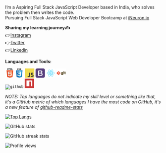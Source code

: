 

I’m a Aspiring Full Stack JavaScript Developer based in India, who solves the problem then writes the code. </br>
Pursuing Full Stack JavaScript Web Developer Bootcamp at <a href="https://ineuron.ai/course/Full-Stack-Javascript-Web-Developer">iNeuron.io</a>

**Sharing my learning journey✍️**
</br> 👉<a href="https://www.instagram.com/ajayborocoding/">Instagram</a>
</br> 👉<a href="https://twitter.com/ajaybor0">Twitter</a>
</br> 👉<a href="https://www.linkedin.com/in/ajaybor0/">Linkedin</a>

**Languages and Tools:**

<code><img height="30" src="https://raw.githubusercontent.com/github/explore/80688e429a7d4ef2fca1e82350fe8e3517d3494d/topics/html/html.png"></code><code><img height="30" src="https://raw.githubusercontent.com/github/explore/80688e429a7d4ef2fca1e82350fe8e3517d3494d/topics/css/css.png"></code> <code><img height="30" src="https://raw.githubusercontent.com/github/explore/80688e429a7d4ef2fca1e82350fe8e3517d3494d/topics/javascript/javascript.png"></code> <code><img height="30" src="https://raw.githubusercontent.com/github/explore/80688e429a7d4ef2fca1e82350fe8e3517d3494d/topics/bootstrap/bootstrap.png"></code> <code><img height="30" src="https://raw.githubusercontent.com/github/explore/80688e429a7d4ef2fca1e82350fe8e3517d3494d/topics/react/react.png"></code> <code><img height="30" src="https://raw.githubusercontent.com/github/explore/80688e429a7d4ef2fca1e82350fe8e3517d3494d/topics/git/git.png"></code> <code> <img height='30'  src='https://cdn.jsdelivr.net/npm/simple-icons@3.0.1/icons/github.svg' alt='github' ></code> <code><img height="30" src="https://raw.githubusercontent.com/github/explore/80688e429a7d4ef2fca1e82350fe8e3517d3494d/topics/npm/npm.png"></code>

*NOTE: Top languages do not indicate my skill level or something like that, it's a GitHub metric of which languages I have the most code on GitHub, it's a new feature of [github-readme-stats](https://github.com/anuraghazra/github-readme-stats)*

[![Top Langs](https://github-readme-stats.vercel.app/api/top-langs/?username=ajaybor0)](https://github.com/github-readme-stats)

![GitHub stats](https://github-readme-stats.vercel.app/api?username=ajaybor0&show_icons=true&count_private=true)

![GitHub streak stats](https://github-readme-streak-stats.herokuapp.com/?user=ajaybor0)

![Profile views](https://gpvc.arturio.dev/ajaybor0)




<!---
ajaybor0/ajaybor0 is a ✨ special ✨ repository because its `README.md` (this file) appears on your GitHub profile.
You can click the Preview link to take a look at your changes.
--->
